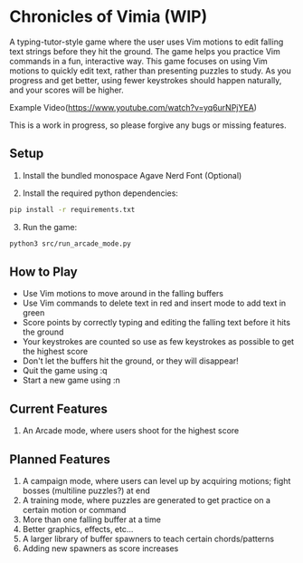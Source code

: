 # Chronicles of Vimia (WIP)

A typing-tutor-style game where the user uses Vim motions to edit falling text strings before they hit the ground.
The game helps you practice Vim commands in a fun, interactive way.
This game focuses on using Vim motions to quickly edit text, rather than presenting puzzles to study.
As you progress and get better, using fewer keystrokes should happen naturally, and your scores will be higher.

Example Video(https://www.youtube.com/watch?v=yq6urNPjYEA)

This is a work in progress, so please forgive any bugs or missing features.

## Setup

1. Install the bundled monospace Agave Nerd Font (Optional)

2. Install the required python dependencies:

```bash
pip install -r requirements.txt
```

3. Run the game:

```bash
python3 src/run_arcade_mode.py
```

## How to Play

- Use Vim motions to move around in the falling buffers
- Use Vim commands to delete text in red and insert mode to add text in green
- Score points by correctly typing and editing the falling text before it hits the ground
- Your keystrokes are counted so use as few keystrokes as possible to get the highest score
- Don't let the buffers hit the ground, or they will disappear!
- Quit the game using :q
- Start a new game using :n

## Current Features

1. An Arcade mode, where users shoot for the highest score

## Planned Features

1. A campaign mode, where users can level up by acquiring motions; fight bosses (multiline puzzles?) at end
2. A training mode, where puzzles are generated to get practice on a certain motion or command
3. More than one falling buffer at a time
4. Better graphics, effects, etc...
5. A larger library of buffer spawners to teach certain chords/patterns
6. Adding new spawners as score increases
